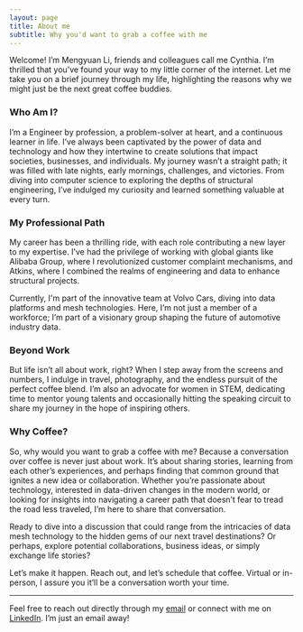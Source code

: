 ```yaml
---
layout: page
title: About me
subtitle: Why you'd want to grab a coffee with me
---
```


Welcome! I’m Mengyuan Li, friends and colleagues call me Cynthia. I’m thrilled that you’ve found your way to my little corner of the internet. Let me take you on a brief journey through my life, highlighting the reasons why we might just be the next great coffee buddies.

### Who Am I?

I’m a Engineer by profession, a problem-solver at heart, and a continuous learner in life. I’ve always been captivated by the power of data and technology and how they intertwine to create solutions that impact societies, businesses, and individuals. My journey wasn’t a straight path; it was filled with late nights, early mornings, challenges, and victories. From diving into computer science to exploring the depths of structural engineering, I’ve indulged my curiosity and learned something valuable at every turn.

### My Professional Path

My career has been a thrilling ride, with each role contributing a new layer to my expertise. I’ve had the privilege of working with global giants like Alibaba Group, where I revolutionized customer complaint mechanisms, and Atkins, where I combined the realms of engineering and data to enhance structural projects.

Currently, I'm part of the innovative team at Volvo Cars, diving into data platforms and mesh technologies. Here, I’m not just a member of a workforce; I’m part of a visionary group shaping the future of automotive industry data.

### Beyond Work

But life isn’t all about work, right? When I step away from the screens and numbers, I indulge in travel, photography, and the endless pursuit of the perfect coffee blend. I’m also an advocate for women in STEM, dedicating time to mentor young talents and occasionally hitting the speaking circuit to share my journey in the hope of inspiring others.

### Why Coffee?

So, why would you want to grab a coffee with me? Because a conversation over coffee is never just about work. It’s about sharing stories, learning from each other’s experiences, and perhaps finding that common ground that ignites a new idea or collaboration. Whether you’re passionate about technology, interested in data-driven changes in the modern world, or looking for insights into navigating a career path that doesn’t fear to tread the road less traveled, I’m here to share that conversation.

Ready to dive into a discussion that could range from the intricacies of data mesh technology to the hidden gems of our next travel destinations? Or perhaps, explore potential collaborations, business ideas, or simply exchange life stories? 

Let’s make it happen. Reach out, and let’s schedule that coffee. Virtual or in-person, I assure you it’ll be a conversation worth your time.

---

Feel free to reach out directly through my [email](mailto:cynthiamengyuanli@gmail.com) or connect with me on [LinkedIn](https://www.linkedin.com/in/mengyuan-li-cynthia/). I’m just an email away!